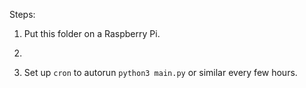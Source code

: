 Steps:

1. Put this folder on a Raspberry Pi.

2. 

2. Set up `cron` to autorun `python3 main.py` or similar every few hours.